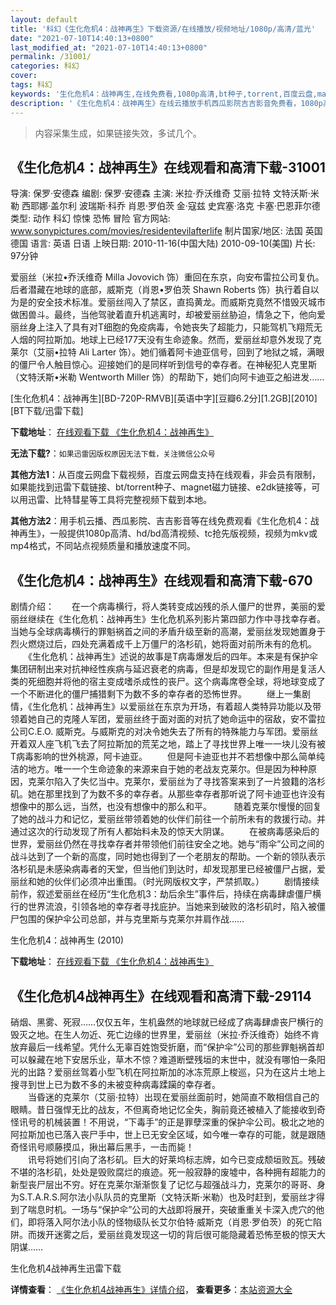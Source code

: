 ```yaml
---
layout: default
title: '科幻《生化危机4：战神再生》下载资源/在线播放/视频地址/1080p/高清/蓝光'
date: "2021-07-10T14:40:13+0800"
last_modified_at: "2021-07-10T14:40:13+0800"
permalink: /31001/
categories: 科幻
cover:
tags: 科幻
keywords: '生化危机4：战神再生,在线免费看,1080p高清,bt种子,torrent,百度云盘,magnet,磁力链,迅雷下载资源'
description: '《生化危机4：战神再生》在线云播放手机西瓜影院吉吉影音免费看，1080p高清bd/hd未删减完整版和tc抢先枪版，mkv/mp4格式，附带bt/torrent种子、magnet/磁力链、百度云盘、网盘资源迅雷下载链接'
---
```


>内容采集生成，如果链接失效，多试几个。


## 《生化危机4：战神再生》在线观看和高清下载-31001

导演: 保罗·安德森 编剧: 保罗·安德森 主演: 米拉·乔沃维奇 艾丽·拉特 文特沃斯·米勒 西耶娜·盖尔利 波瑞斯·科乔 肖恩·罗伯茨 金·寇兹 史宾塞·洛克 卡塞·巴恩菲尔德 类型: 动作 科幻 惊悚 恐怖 冒险 官方网站: www.sonypictures.com/movies/residentevilafterlife 制片国家/地区: 法国 英国 德国 语言: 英语 日语 上映日期: 2010-11-16(中国大陆) 2010-09-10(美国) 片长: 97分钟

爱丽丝（米拉•乔沃维奇 Milla Jovovich 饰）重回在东京，向安布雷拉公司复仇。后者潜藏在地球的底部，威斯克（肖恩•罗伯茨 Shawn Roberts 饰）执行着自以为是的安全技术标准。爱丽丝闯入了禁区，直捣黄龙。而威斯克竟然不惜毁灭城市做困兽斗。最终，当他驾驶着直升机逃离时，却被爱丽丝胁迫，情急之下，他向爱丽丝身上注入了具有对T细胞的免疫病毒，令她丧失了超能力，只能驾机飞翔荒无人烟的阿拉斯加。地球上已经177天没有生命迹象。然而，爱丽丝却意外发现了克莱尔（艾丽•拉特 Ali Larter 饰）。她们循着阿卡迪亚信号，回到了地狱之城，满眼的僵尸令人触目惊心。迎接她们的是同样听到信号的幸存者。在神秘犯人克里斯（文特沃斯•米勒 Wentworth Miller 饰）的帮助下，她们向阿卡迪亚之船进发……


[生化危机4：战神再生][BD-720P-RMVB][英语中字][豆瓣6.2分][1.2GB][2010][BT下载/迅雷下载]

**下载地址**： [在线观看下载 《生化危机4：战神再生》](https://www.btdx8.com/torrent/resident_evil_afterlife_2010.html) 


**无法下载?**：`如果迅雷因版权原因无法下载，关注微信公众号 `

**其他方法1**：从百度云网盘下载视频，百度云网盘支持在线观看，非会员有限制，如果能找到迅雷下载链接、bt/torrent种子、magnet磁力链接、e2dk链接等，可以用迅雷、比特彗星等工具将完整视频下载到本地。

**其他方法2**：用手机云播、西瓜影院、吉吉影音等在线免费观看《生化危机4：战神再生》，一般提供1080p高清、hd/bd高清视频、tc抢先版视频，视频为mkv或mp4格式，不同站点视频质量和播放速度不同。


## 《生化危机4：战神再生》在线观看和高清下载-670

剧情介绍：　　在一个病毒横行，将人类转变成凶残的杀人僵尸的世界，美丽的爱丽丝继续在《生化危机：战神再生》生化危机系列影片第四部力作中寻找幸存者。当她与全球病毒横行的罪魁祸首之间的矛盾升级至新的高潮，爱丽丝发现她置身于烈火燃烧过后，四处充满着成千上万僵尸的洛杉矶，她将面对前所未有的危机。   　　《生化危机：战神再生》述说的故事是T病毒爆发后的四年。本来是有保护伞集团研制出来对抗神经性疾病与延迟衰老的病毒，但是却发现它的副作用是复活人类的死细胞并将他的宿主变成嗜杀成性的丧尸。这个病毒席卷全球，将地球变成了一个不断进化的僵尸捕猎剩下为数不多的幸存者的恐怖世界。 　　继上一集剧情，《生化危机：战神再生》以爱丽丝在东京为开场，有着超人类特异功能以及带领着她自己的克隆人军团，爱丽丝终于面对面的对抗了她命运中的宿敌，安不雷拉公司C.E.O. 威斯克。与威斯克的对决令她失去了所有的特殊能力与军团。爱丽丝开着双人座飞机飞去了阿拉斯加的荒芜之地，踏上了寻找世界上唯一一块儿没有被T病毒影响的世外桃源，阿卡迪亚。 　　但是阿卡迪亚也并不若想像中那么简单纯洁的地方。唯一一个生命迹象的来源来自于她的老战友克莱尔。但是因为种种原因，克莱尔陷入了失忆当中。克莱尔，爱丽丝为了寻找答案来到了一片狼籍的洛杉矶。她在那里找到了为数不多的幸存者。从那些幸存者那听说了阿卡迪亚也许没有想像中的那么远，当然，也没有想像中的那么和平。 　　 随着克莱尔慢慢的回复了她的战斗力和记忆，爱丽丝带领着她的伙伴们前往一个前所未有的救援行动。并通过这次的行动发现了所有人都始料未及的惊天大阴谋。   　　在被病毒感染后的世界，爱丽丝仍然在寻找幸存者并带领他们前往安全之地。她与“雨伞”公司之间的战斗达到了一个新的高度，同时她也得到了一个老朋友的帮助。一个新的领队表示洛杉矶是未感染病毒者的天堂，但当他们到达时，却发现那里已经被僵尸占据，爱丽丝和她的伙伴们必须冲出重围。（时光网版权文字，严禁抓取。）   　　剧情接续前作，叙述爱丽丝在经历“生化危机3：劫后余生”事件后，持续在病毒肆虐僵尸横行的世界流浪，引领各地的幸存者寻找庇护。当她来到破败的洛杉矶时，陷入被僵尸包围的保护伞公司总部，并与克里斯与克莱尔并肩作战……


生化危机4：战神再生 (2010)

**下载地址**： [在线观看下载 《生化危机4：战神再生》](https://www.btbtdy.me/btdy/dy2430.html) 


## 《生化危机4战神再生》在线观看和高清下载-29114

硝烟、黑雾、死寂&hellip;…仅仅五年，生机盎然的地球就已经成了病毒肆虐丧尸横行的毁灭之地。在生人勿近、死亡边缘的世界里，爱丽丝（米拉·乔沃维奇）始终不肯放弃最后一线希望。凭什么无辜百姓饱受折磨，而&ldquo;保护伞&rdquo;公司的那些罪魁祸首却可以躲藏在地下安居乐业，草木不惊？难道断壁残垣的末世中，就没有哪怕一条阳光的出路？爱丽丝驾着小型飞机在阿拉斯加的冰冻荒原上梭巡，只为在这片土地上搜寻到世上已为数不多的未被变种病毒蹂躏的幸存者。<br />　　当昏迷的克莱尔（艾丽·拉特）出现在爱丽丝面前时，她简直不敢相信自己的眼睛。昔日强悍无比的战友，不但离奇地记忆全失，胸前竟还被植入了能接收到奇怪讯号的机械装置！不用说，&ldquo;下毒手&rdquo;的正是罪孽深重的保护伞公司。极北之地的阿拉斯加也已落入丧尸手中，世上已无安全区域，如今唯一幸存的可能，就是跟随奇怪讯号顺藤摸瓜，揪出幕后黑手，一击而毙！<br />　　讯号将她们引向了洛杉矶。巨大的好莱坞标志牌，如今已变成颓垣败瓦。残破不堪的洛杉矶，处处是毁败腐烂的痕迹。死一般寂静的废墟中，各种拥有超能力的新型丧尸层出不穷。好在克莱尔渐渐恢复了记忆与超强战斗力，克莱尔的哥哥、身为S.T.A.R.S.阿尔法小队队员的克里斯（文特沃斯·米勒）也及时赶到，爱丽丝才得到了喘息时机。一场与“保护伞&rdquo;公司的大战即将展开，突破重重关卡深入虎穴的他们，即将落入阿尔法小队的怪物级队长艾尔伯特&middot;威斯克（肖恩·罗伯茨）的死亡陷阱。而拨开迷雾之后，爱丽丝竟发现这一切的背后很可能隐藏着恐怖至极的惊天大阴谋&hellip;…


生化危机4战神再生迅雷下载

**详情查看**： [《生化危机4战神再生》详情介绍](/movie/29114/)， **查看更多**：[本站资源大全](/movie/t/all/)

